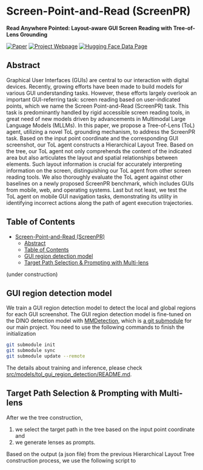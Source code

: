 # Screen-Point-and-Read (ScreenPR)

**Read Anywhere Pointed: Layout-aware GUI Screen Reading with Tree-of-Lens Grounding**

[![Paper](https://img.shields.io/badge/Arxiv%20-Visit-red)](http://arxiv.org/abs/2406.19263)
[![Project Webpage](https://img.shields.io/badge/Project%20Webpage-Visit-blue)](screen-point-and-read.github.io)
[![Hugging Face Data Page](https://img.shields.io/badge/Hugging%20Face%20Data%20Page-Visit-orange)](https://huggingface.co/datasets/yfan1997/ScreenPR)

## Abstract

Graphical User Interfaces (GUIs) are central to our interaction with digital devices. Recently, growing efforts have been made to build models for various GUI understanding tasks. However, these efforts largely overlook an important GUI-referring task: screen reading based on user-indicated points, which we name the Screen Point-and-Read (ScreenPR) task. This task is predominantly handled by rigid accessible screen reading tools, in great need of new models driven by advancements in Multimodal Large Language Models (MLLMs). In this paper, we propose a Tree-of-Lens (ToL) agent, utilizing a novel ToL grounding mechanism, to address the ScreenPR task. Based on the input point coordinate and the corresponding GUI screenshot, our ToL agent constructs a Hierarchical Layout Tree. Based on the tree, our ToL agent not only comprehends the content of the indicated area but also articulates the layout and spatial relationships between elements. Such layout information is crucial for accurately interpreting information on the screen, distinguishing our ToL agent from other screen reading tools. We also thoroughly evaluate the ToL agent against other baselines on a newly proposed ScreenPR benchmark, which includes GUIs from mobile, web, and operating systems. Last but not least, we test the ToL agent on mobile GUI navigation tasks, demonstrating its utility in identifying incorrect actions along the path of agent execution trajectories. 


## Table of Contents

- [Screen-Point-and-Read (ScreenPR)](#screen-point-and-read-screenpr)
  - [Abstract](#abstract)
  - [Table of Contents](#table-of-contents)
  - [GUI region detection model](#gui-region-detection-model)
  - [Target Path Selection \& Prompting with Multi-lens](#target-path-selection--prompting-with-multi-lens)

(under construction)

## GUI region detection model

We train a GUI region detection model to detect the local and global regions for each GUI screenshot. The GUI region detection model is fine-tuned on the DINO detection model with [MMDetection](https://github.com/open-mmlab/mmdetection), which is [a git submodule]((https://github.com/llv22/tol_gui_region_detection/)) for our main project. You need to use the following commands to finish the initialization

```bash
git submodule init
git submodule sync
git submodule update --remote
```

The details about training and inference, please check [src/models/tol_gui_region_detection/README.md](https://github.com/llv22/tol_gui_region_detection/).

## Target Path Selection & Prompting with Multi-lens

After we the tree construction, 

1. we select the target path in the tree based on the input point coordinate and 
2. we generate lenses as prompts.

Based on the output (a json file) from the previous Hierarchical Layout Tree construction process, we use the following script to 

